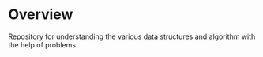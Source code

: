 # Overview

Repository for understanding the various data structures and algorithm with the help of problems
